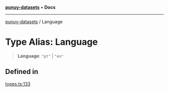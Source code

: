 [**punuy-datasets**](../README.md) • **Docs**

***

[punuy-datasets](../README.md) / Language

# Type Alias: Language

> **Language**: `"pt"` \| `"en"`

## Defined in

[types.ts:133](https://github.com/andrefs/punuy-datasets/blob/911ef04792d3b795fa36c7a88de276a2177190a8/src/lib/types.ts#L133)
